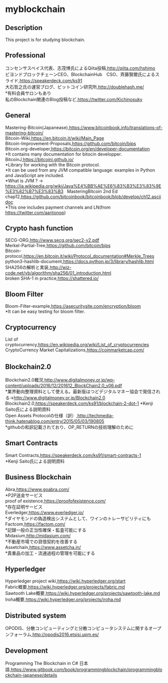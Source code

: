# myblockchain

## Description
This project is for studying blockchain.

## Professional  
コンセンサスベイス代表、志茂博氏によるQiita投稿,http://qiita.com/hshimo  
ビヨンドブロックチェーンCEO、BlockchainHub　CSO、斉藤賢爾氏によるスライド,https://speakerdeck.com/ks91  
大石哲之氏の運営ブログ、ビットコイン研究所,http://doublehash.me/  
*有料会員サロンもあり  
私のBlockchain関連のBlog投稿など,https://twitter.com/Kichinosuky
## General   
Mastering-Bitcoin(Japanease),https://www.bitcoinbook.info/translations-of-mastering-bitcoin/  
Bitcoin-Wiki,https://en.bitcoin.it/wiki/Main_Page  
Bitcoin-Improvement-Proposals,https://github.com/bitcoin/bips  
Bitcoin.org-developer,https://bitcoin.org/en/developer-documentation  
*It contains many documentation for bitocin developper.  
BitcoinJ,https://bitcoinj.github.io/  
*Library for working with the Bitcoin protocol.  
*It can be used from any JVM compatible language: examples in Python and JavaScript are included.    
*What is JVM ? → https://ja.wikipedia.org/wiki/Java%E4%BB%AE%E6%83%B3%E3%83%9E%E3%82%B7%E3%83%B3  
MasteringBitcoin 2nd Ed chap12,https://github.com/bitcoinbook/bitcoinbook/blob/develop/ch12.asciidoc  
*This one includes payment channels and LN(from https://twitter.com/aantonop)  

## Crypto hash function
SECG-ORG,http://www.secg.org/sec2-v2.pdf  
Merkel-Partial-Tree,https://github.com/bitcoin/bips  
Bitcoin-protocol,https://en.bitcoin.it/wiki/Protocol_documentation#Merkle_Trees  
python3-hashlib-document,https://docs.python.jp/3/library/hashlib.html  
SHA256の解析と実装,http://wiz-code.net/vb/algorithm/sha256/01_introduction.html  
broken SHA-1 in practice,https://shattered.io/  

## Bloom Filter  
Bloom-Filter-example,https://asecuritysite.com/encryption/bloom  
*It can be easy testing for bloom filter.

## Cryptocurrency
List of cryptocurrency,https://en.wikipedia.org/wiki/List_of_cryptocurrencies  
CryptoCurrency Market Capitalizations,https://coinmarketcap.com/  

## Blockchain2.0  　　
Blockchain2.0概況,http://www.digitalmoney.or.jp/wp-content/uploads/2016/12/201612_BlockChain2.0_v06.pdf  
*業界動向整理資料として使える。最新版はつどデジタルマネー協会で発信される→http://www.digitalmoney.or.jp/Blockchain2.0  
Blockchain2.0,https://speakerdeck.com/ks91/blockchain-2-dot-1
*Kenji Saito氏による説明資料  
Open Assets Protocolの仕様（訳）,http://techmedia-think.hatenablog.com/entry/2015/05/03/190805  
*githubの和訳記載されており、OP_RETURNの技術理解のために  

## Smart Contracts  
Smart Contracts,https://speakerdeck.com/ks91/smart-contracts-1  
*Kenji Saito氏による説明資料  

## Business Blockchain  
Abra,https://www.goabra.com/   
*P2P送金サービス  
proof of existence,https://proofofexistence.com/  
*存在証明サービス  
Everledger,https://www.everledger.io/  
*ダイヤモンドの偽造検出システムとして、ワインのトレーサビリティにも  
Factcom,https://factom.com/  
*記録一般の正当性確保・監査可能にする  
Midasium,http://midasium.com/  
*不動産市場での貸借契約を改善する  
Assetchain,https://www.assetcha.in/  
*貴重品の加工・流通過程の管理を可能にする  

## Hyperledger
Hyperledger project wiki,https://wiki.hyperledger.org/start  
Fabric概要,https://wiki.hyperledger.org/projects/fabric.md  
Sawtooth Lake概要,https://wiki.hyperledger.org/projects/sawtooth-lake.md  
Iroha概要,https://wiki.hyperledger.org/projects/iroha.md  

## Distributed system  
OPODIS、分散コンピューティングと分散コンピュータシステムに関するオープンフォーラム,http://opodis2016.etsisi.upm.es/

## Development  
Programming The Blockchain in C# 日本語,https://www.gitbook.com/book/programmingblockchain/programmingblockchain-japanese/details  
